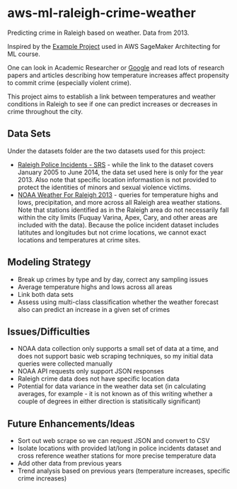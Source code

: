 # aws-ml-raleigh-crime-weather

Predicting crime in Raleigh based on weather. Data from 2013.

Inspired by the [Example Project](https://github.com/aws-samples/amazon-sagemaker-architecting-for-ml/tree/master/Example-Project) used in AWS SageMaker Architecting for ML course.

One can look in Academic Researcher or [Google](https://www.google.com/search?q=crime+increase+when+temperature+rises) and read lots of research papers and articles describing how temperature increases affect propensity to commit crime (especially violent crime).

This project aims to establish a link between temperatures and weather conditions in Raleigh to see if one can predict increases or decreases in crime throughout the city.

## Data Sets

Under the datasets folder are the two datasets used for this project:

- [Raleigh Police Incidents - SRS](https://data-ral.opendata.arcgis.com/datasets/raleigh-police-incidents-srs/data?orderBy=INC_DATETIME) - while the link to the dataset covers January 2005 to June 2014, the data set used here is only for the year 2013. Also note that specific location informastion is not provided to protect the identities of minors and sexual violence victims.
- [NOAA Weather For Raleigh 2013](https://www.ncdc.noaa.gov/cdo-web/webservices/v2#datasets) - queries for temperature highs and lows, precipitation, and more across all Raleigh area weather stations. Note that stations identified as in the Raleigh area do not necessarily fall within the city limits (Fuquay Varina, Apex, Cary, and other areas are included with the data). Because the police incident dataset includes latitutes and longitudes but not crime locations, we cannot exact locations and temperatures at crime sites.

## Modeling Strategy

- Break up crimes by type and by day, correct any sampling issues
- Average temperature highs and lows across all areas
- Link both data sets
- Assess using multi-class classification whether the weather forecast also can predict an increase in a given set of crimes

## Issues/Difficulties

- NOAA data collection only supports a small set of data at a time, and does not support basic web scraping techniques, so my initial data queries were collected manually
- NOAA API requests only support JSON responses
- Raleigh crime data does not have specific location data
- Potential for data variance in the weather data set (in calculating averages, for example - it is not known as of this writing whether a couple of degrees in either direction is statisitically significant)

## Future Enhancements/Ideas

- Sort out web scrape so we can request JSON and convert to CSV
- Isolate locations with provided lat/long in police incidents dataset and cross reference weather stations for more precise temperature data
- Add other data from previous years
- Trend analysis based on previous years (temperature increases, specific crime increases)
